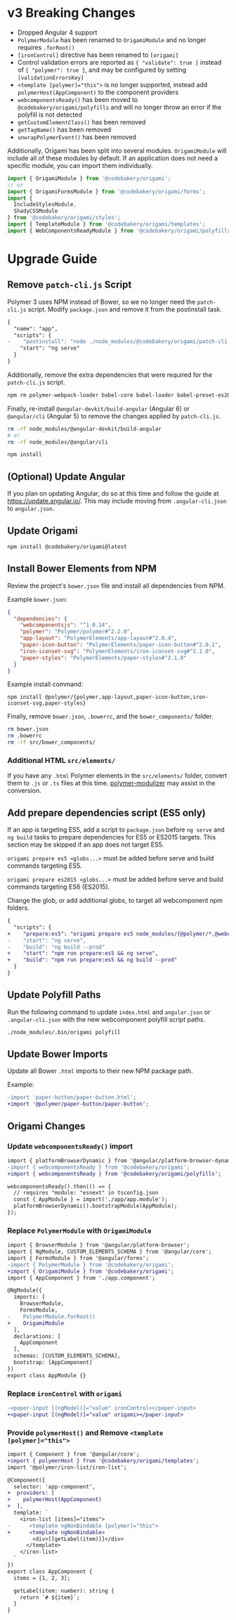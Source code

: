 # v3 Breaking Changes

- Dropped Angular 4 support
- `PolymerModule` has been renamed to `OrigamiModule` and no longer requires `.forRoot()`
- `[ironControl]` directive has been renamed to `[origami]`
- Control validation errors are reported as `{ "validate": true }` instead of `{ "polymer": true }`, and may be configured by setting `[validationErrorsKey]`
- `<template [polymer]="this">` is no longer supported, instead add `polymerHost(AppComponent)` to the component providers
- `webcomponentsReady()` has been moved to `@codebakery/origami/polyfills` and will no longer throw an error if the polyfill is not detected
- `getCustomElementClass()` has been removed
- `getTagName()` has been removed
- `unwrapPolymerEvent()` has been removed

Additionally, Origami has been split into several modules. `OrigamiModule` will include all of these modules by default. If an application does not need a specific module, you can import them individually.

```ts
import { OrigamiModule } from '@codebakery/origami';
// or
import { OrigamiFormsModule } from '@codebakery/origami/forms';
import {
  IncludeStylesModule,
  ShadyCSSModule
} from '@codebakery/origami/styles';
import { TemplateModule } from '@codebakery/origami/templates';
import { WebComponentsReadyModule } from '@codebakery/origami/polyfills';
```

# Upgrade Guide

## Remove `patch-cli.js` Script

Polymer 3 uses NPM instead of Bower, so we no longer need the `patch-cli.js` script. Modify `package.json` and remove it from the postinstall task.

```diff
{
  "name": "app",
  "scripts": {
-    "postinstall": "node ./node_modules/@codebakery/origami/patch-cli.js",
    "start": "ng serve"
  }
}
```

Additionally, remove the extra dependencies that were required for the `patch-cli.js` script.

```sh
npm rm polymer-webpack-loader babel-core babel-loader babel-preset-es2015 script-loader
```

Finally, re-install `@angular-devkit/build-angular` (Angular 6) or `@angular/cli` (Angular 5) to remove the changes applied by `patch-cli.js`.

```sh
rm -rf node_modules/@angular-devkit/build-angular
# or
rm -rf node_modules/@angular/cli

npm install
```

## (Optional) Update Angular

If you plan on updating Angular, do so at this time and follow the guide at https://update.angular.io/. This may include moving from `.angular-cli.json` to `angular.json`.

## Update Origami

```sh
npm install @codebakery/origami@latest
```

## Install Bower Elements from NPM

Review the project's `bower.json` file and install all dependencies from NPM.

Example `bower.json`:

```json
{
  "dependencies": {
    "webcomponentsjs": "^1.0.14",
    "polymer": "Polymer/polymer#^2.2.0",
    "app-layout": "PolymerElements/app-layout#^2.0.4",
    "paper-icon-button": "PolymerElements/paper-icon-button#^2.0.1",
    "iron-iconset-svg": "PolymerElements/iron-iconset-svg#^2.1.0",
    "paper-styles": "PolymerElements/paper-styles#^2.1.0"
  }
}
```

Example install command:

```
npm install @polymer/{polymer,app-layout,paper-icon-button,iron-iconset-svg,paper-styles}
```

Finally, remove `bower.json`, `.bowerrc`, and the `bower_components/` folder.

```sh
rm bower.json
rm .bowerrc
rm -rf src/bower_components/
```

### Additional HTML `src/elements/`

If you have any `.html` Polymer elements in the `src/elements/` folder, convert them to `.js` or `.ts` files at this time. [polymer-modulizer](https://github.com/Polymer/polymer-modulizer) may assist in the conversion.

## Add prepare dependencies script (ES5 only)

If an app is targeting ES5, add a script to `package.json` before `ng serve` and `ng build` tasks to prepare dependencies for ES5 or ES2015 targets. This section may be skipped if an app does not target ES5.

`origami prepare es5 <globs...>` must be added before serve and build commands targeting ES5.

`origami prepare es2015 <globs...>` must be added before serve and build commands targeting ES6 (ES2015).

Change the glob, or add additional globs, to target all webcomponent npm folders.

```diff
{
  "scripts": {
+    "prepare:es5": "origami prepare es5 node_modules/{@polymer/*,@webcomponents/shadycss}",
-    "start": "ng serve",
-    "build": "ng build --prod"
+    "start": "npm run prepare:es5 && ng serve",
+    "build": "npm run prepare:es5 && ng build --prod"
  }
}
```

## Update Polyfill Paths

Run the following command to update `index.html` and `angular.json` or `.angular-cli.json` with the new webcomponent polyfill script paths.

```sh
./node_modules/.bin/origami polyfill
```

## Update Bower Imports

Update all Bower `.html` imports to their new NPM package path.

Example:

```diff
-import 'paper-button/paper-button.html';
+import '@polymer/paper-button/paper-button';
```

## Origami Changes

### Update `webcomponentsReady()` import

```diff
import { platformBrowserDynamic } from '@angular/platform-browser-dynamic';
-import { webcomponentsReady } from '@codebakery/origami';
+import { webcomponentsReady } from '@codebakery/origami/polyfills';

webcomponentsReady().then(() => {
  // requires "module: "esnext" in tsconfig.json
  const { AppModule } = import('./app/app.module');
  platformBrowserDynamic().bootstrapModule(AppModule);
});
```

### Replace `PolymerModule` with `OrigamiModule`

```diff
import { BrowserModule } from '@angular/platform-browser';
import { NgModule, CUSTOM_ELEMENTS_SCHEMA } from '@angular/core';
import { FormsModule } from '@angular/forms';
-import { PolymerModule } from '@codebakery/origami';
+import { OrigamiModule } from '@codebakery/origami';
import { AppComponent } from './app.component';

@NgModule({
  imports: [
    BrowserModule,
    FormsModule,
-    PolymerModule.forRoot()
+    OrigamiModule
  ],
  declarations: [
    AppComponent
  ],
  schemas: [CUSTOM_ELEMENTS_SCHEMA],
  bootstrap: [AppComponent]
})
export class AppModule {}
```

### Replace `ironControl` with `origami`

```diff
-<paper-input [(ngModel)]="value" ironControl></paper-input>
+<paper-input [(ngModel)]="value" origami></paper-input>
```

### Provide `polymerHost()` and Remove `<template [polymer]="this">`

```diff
import { Component } from '@angular/core';
+import { polymerHost } from '@codebakery/origami/templates';
import '@polymer/iron-list/iron-list';

@Component({
  selector: 'app-component',
+  providers: [
+    polymerHost(AppComponent)
+  ],
  template: `
    <iron-list [items]="items">
-      <template ngNonBindable [polymer]="this">
+      <template ngNonBindable>
        <div>[[getLabel(item)]]</div>
      </template>
    </iron-list>
  `
})
export class AppComponent {
  items = [1, 2, 3];

  getLabel(item: number): string {
    return `# ${item}`;
  }
}
```
